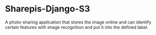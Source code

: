 # Sharepis-Django-S3
A photo-sharing application that stores the image online and can identify certain features with image recognition and put it into the defined label.
